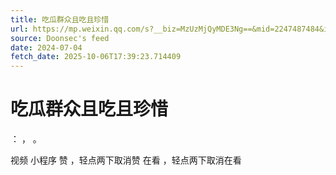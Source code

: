 ```yaml
---
title: 吃瓜群众且吃且珍惜
url: https://mp.weixin.qq.com/s?__biz=MzUzMjQyMDE3Ng==&mid=2247487484&idx=1&sn=d09f94b965ed15d0f7095ecaeaaa0e01
source: Doonsec's feed
date: 2024-07-04
fetch_date: 2025-10-06T17:39:23.714409
---
```


# 吃瓜群众且吃且珍惜

：
，
。

视频
小程序
赞
，轻点两下取消赞
在看
，轻点两下取消在看